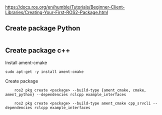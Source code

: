 # 
https://docs.ros.org/en/humble/Tutorials/Beginner-Client-Libraries/Creating-Your-First-ROS2-Package.html


## Create package Python
```
```

## Create package c++
Install ament-cmake
```
sudo apt-get -y install ament-cmake
```

Create package
```
    ros2 pkg create <package> --build-type {ament_cmake, cmake, ament_python} --dependencies rclcpp example_interfaces

    ros2 pkg create <package> --build-type ament_cmake cpp_srvcli --dependencies rclcpp example_interfaces
```